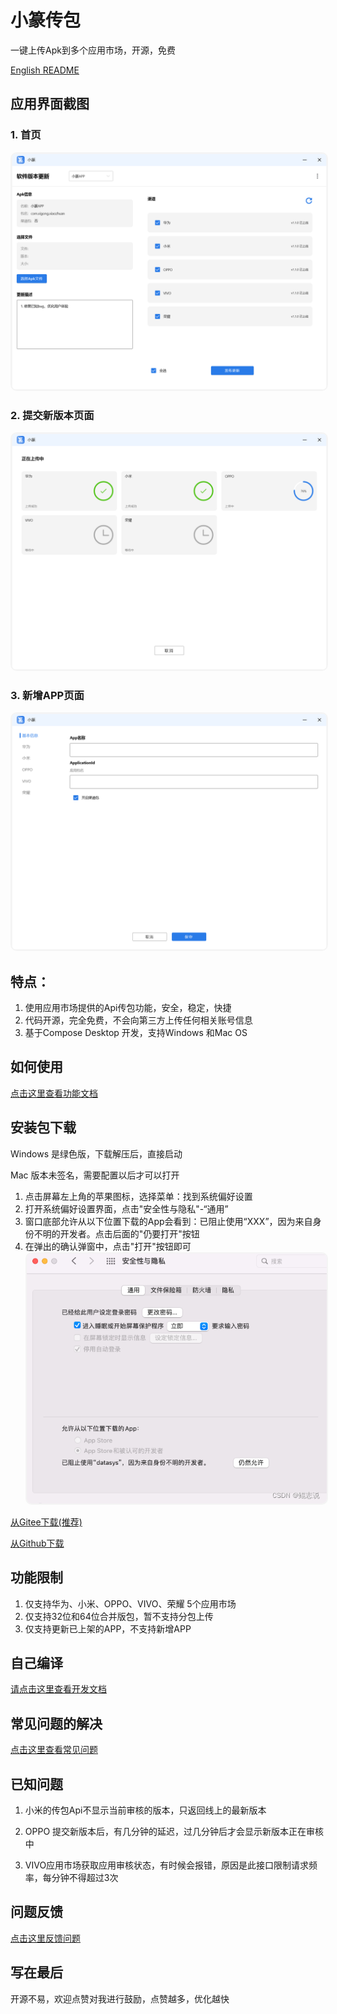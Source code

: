 

# 小篆传包  

一键上传Apk到多个应用市场，开源，免费

<a href="./doc/ENGLISH.md">English README</a>

## 应用界面截图

### 1. 首页
<img src="./img/home.png" style="border:2px solid #f4f4f4;border-radius:10px"/>

### 2. 提交新版本页面
<img src="./img/submit.png" style="border:2px solid #f4f4f4;border-radius:10px"/>

### 3. 新增APP页面
<img src="./img/add.png"  style="border:2px solid #f4f4f4;border-radius:10px"/>

## 特点：

1. 使用应用市场提供的Api传包功能，安全，稳定，快捷
2. 代码开源，完全免费，不会向第三方上传任何相关账号信息
3. 基于Compose Desktop 开发，支持Windows 和Mac OS


## 如何使用
<a href="./doc/Instructions.md">点击这里查看功能文档</a>


## 安装包下载
Windows 是绿色版，下载解压后，直接启动

Mac 版本未签名，需要配置以后才可以打开

1. 点击屏幕左上角的苹果图标，选择菜单：找到系统偏好设置
2. 打开系统偏好设置界面，点击"安全性与隐私"-“通用”
3. 窗口底部允许从以下位置下载的App会看到：已阻止使用“XXX”，因为来自身份不明的开发者。点击后面的"仍要打开"按钮
4. 在弹出的确认弹窗中，点击"打开"按钮即可
   <img src="./img/macOpenError.png"  style="border:2px solid #f4f4f4;border-radius:10px"/>

<a href="https://gitee.com/xigong93/XiaoZhuan/releases">从Gitee下载(推荐)</a>

<a href="https://github.com/xigong93/XiaoZhuan/releases">从Github下载</a>

## 功能限制

1. 仅支持华为、小米、OPPO、VIVO、荣耀 5个应用市场
2. 仅支持32位和64位合并版包，暂不支持分包上传
3. 仅支持更新已上架的APP，不支持新增APP

## 自己编译
<a href="./doc/Develop.md">请点击这里查看开发文档</a>

## 常见问题的解决

<a href="./doc/TroubleShotting.md">点击这里查看常见问题</a>


## 已知问题
1. 小米的传包Api不显示当前审核的版本，只返回线上的最新版本

2. OPPO 提交新版本后，有几分钟的延迟，过几分钟后才会显示新版本正在审核中

3. VIVO应用市场获取应用审核状态，有时候会报错，原因是此接口限制请求频率，每分钟不得超过3次


## 问题反馈
<a href="./issues">点击这里反馈问题</a>


## 写在最后
开源不易，欢迎点赞对我进行鼓励，点赞越多，优化越快